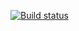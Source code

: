 [![Build status](https://ci.appveyor.com/api/projects/status/ajfom28cvlvm18b1/branch/main?svg=true)](https://ci.appveyor.com/project/xJAMSEx/rest/branch/main)

